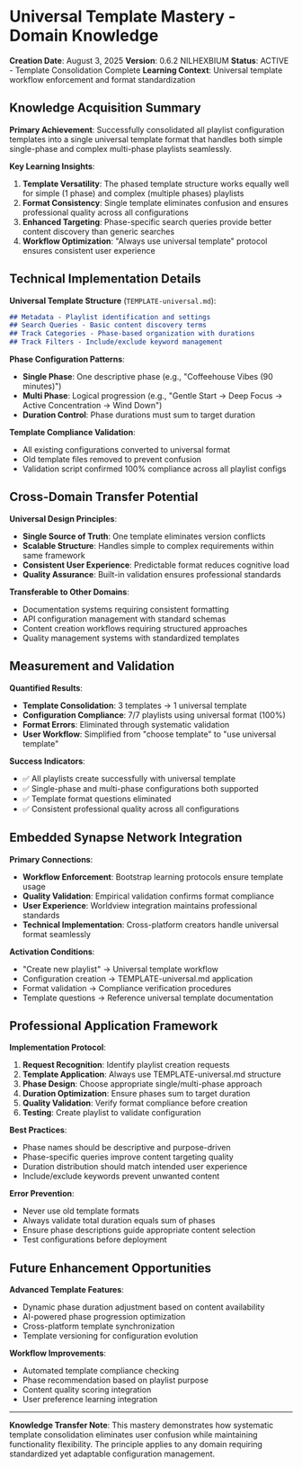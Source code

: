# Universal Template Mastery - Domain Knowledge

**Creation Date**: August 3, 2025
**Version**: 0.6.2 NILHEXBIUM
**Status**: ACTIVE - Template Consolidation Complete
**Learning Context**: Universal template workflow enforcement and format standardization

## Knowledge Acquisition Summary

**Primary Achievement**: Successfully consolidated all playlist configuration templates into a single universal template format that handles both simple single-phase and complex multi-phase playlists seamlessly.

**Key Learning Insights**:
1. **Template Versatility**: The phased template structure works equally well for simple (1 phase) and complex (multiple phases) playlists
2. **Format Consistency**: Single template eliminates confusion and ensures professional quality across all configurations
3. **Enhanced Targeting**: Phase-specific search queries provide better content discovery than generic searches
4. **Workflow Optimization**: "Always use universal template" protocol ensures consistent user experience

## Technical Implementation Details

**Universal Template Structure** (`TEMPLATE-universal.md`):
```markdown
## Metadata - Playlist identification and settings
## Search Queries - Basic content discovery terms
## Track Categories - Phase-based organization with durations
## Track Filters - Include/exclude keyword management
```

**Phase Configuration Patterns**:
- **Single Phase**: One descriptive phase (e.g., "Coffeehouse Vibes (90 minutes)")
- **Multi Phase**: Logical progression (e.g., "Gentle Start → Deep Focus → Active Concentration → Wind Down")
- **Duration Control**: Phase durations must sum to target duration

**Template Compliance Validation**:
- All existing configurations converted to universal format
- Old template files removed to prevent confusion
- Validation script confirmed 100% compliance across all playlist configs

## Cross-Domain Transfer Potential

**Universal Design Principles**:
- **Single Source of Truth**: One template eliminates version conflicts
- **Scalable Structure**: Handles simple to complex requirements within same framework
- **Consistent User Experience**: Predictable format reduces cognitive load
- **Quality Assurance**: Built-in validation ensures professional standards

**Transferable to Other Domains**:
- Documentation systems requiring consistent formatting
- API configuration management with standard schemas
- Content creation workflows requiring structured approaches
- Quality management systems with standardized templates

## Measurement and Validation

**Quantified Results**:
- **Template Consolidation**: 3 templates → 1 universal template
- **Configuration Compliance**: 7/7 playlists using universal format (100%)
- **Format Errors**: Eliminated through systematic validation
- **User Workflow**: Simplified from "choose template" to "use universal template"

**Success Indicators**:
- ✅ All playlists create successfully with universal template
- ✅ Single-phase and multi-phase configurations both supported
- ✅ Template format questions eliminated
- ✅ Consistent professional quality across all configurations

## Embedded Synapse Network Integration

**Primary Connections**:
- **Workflow Enforcement**: Bootstrap learning protocols ensure template usage
- **Quality Validation**: Empirical validation confirms format compliance
- **User Experience**: Worldview integration maintains professional standards
- **Technical Implementation**: Cross-platform creators handle universal format seamlessly

**Activation Conditions**:
- "Create new playlist" → Universal template workflow
- Configuration creation → TEMPLATE-universal.md application
- Format validation → Compliance verification procedures
- Template questions → Reference universal template documentation

## Professional Application Framework

**Implementation Protocol**:
1. **Request Recognition**: Identify playlist creation requests
2. **Template Application**: Always use TEMPLATE-universal.md structure
3. **Phase Design**: Choose appropriate single/multi-phase approach
4. **Duration Optimization**: Ensure phases sum to target duration
5. **Quality Validation**: Verify format compliance before creation
6. **Testing**: Create playlist to validate configuration

**Best Practices**:
- Phase names should be descriptive and purpose-driven
- Phase-specific queries improve content targeting quality
- Duration distribution should match intended user experience
- Include/exclude keywords prevent unwanted content

**Error Prevention**:
- Never use old template formats
- Always validate total duration equals sum of phases
- Ensure phase descriptions guide appropriate content selection
- Test configurations before deployment

## Future Enhancement Opportunities

**Advanced Template Features**:
- Dynamic phase duration adjustment based on content availability
- AI-powered phase progression optimization
- Cross-platform template synchronization
- Template versioning for configuration evolution

**Workflow Improvements**:
- Automated template compliance checking
- Phase recommendation based on playlist purpose
- Content quality scoring integration
- User preference learning integration

---

**Knowledge Transfer Note**: This mastery demonstrates how systematic template consolidation eliminates user confusion while maintaining functionality flexibility. The principle applies to any domain requiring standardized yet adaptable configuration management.
